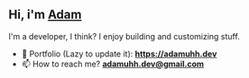 
<!--
![header](https://i.imgur.com/15MJ6na.png)
<br/>

<h1 align="center">About Me</h1>

<img align="left" width="200" height="200" alt="Dani Akash" src="https://i.imgur.com/Mk1aHAq.png"/>
-->
## Hi, i'm [Adam][homepage]

I'm a developer, I think? I enjoy building and customizing stuff.

- 🧷 Portfolio (Lazy to update it): **https://adamuhh.dev**
- 📫 How to reach me? **adamuhh.dev@gmail.com**

[homepage]: https://adamuhh.dev

<!--
<br/>
<h2>📚 Tech Stack 📚</h2>
<p>
  <img src="https://img.shields.io/badge/HTML-E34F26?style=for-the-badge&logo=html5&logoColor=white"/></a>
  <img src="https://img.shields.io/badge/CSS-1572B6?style=for-the-badge&logo=CSS3&logoColor=white"/></a>
  <img src="https://img.shields.io/badge/Javascript-F7DF1E?style=for-the-badge&logo=javascript&logoColor=black"/></a>
  <img src="https://img.shields.io/badge/Typescript-3178C6?style=for-the-badge&logo=typescript&logoColor=white"/></a>
  <img src="https://img.shields.io/badge/Node.js-339933?style=for-the-badge&logo=node.js&logoColor=black"/></a>
  <img src="https://img.shields.io/badge/React-61DAFB?style=for-the-badge&logo=react&logoColor=black"/></a>
  <img src="https://img.shields.io/badge/Nextjs-000000?style=for-the-badge&logo=next.js&logoColor=white"/></a>
  <img src="https://img.shields.io/badge/Redux-764ABC?style=for-the-badge&logo=redux&logoColor=white"/></a>
  <img src="https://img.shields.io/badge/Electron-47848F?style=for-the-badge&logo=electron&logoColor=white"/></a>
  <img src="https://img.shields.io/badge/PostgreSQL-4169E1?style=for-the-badge&logo=postgreSQL&logoColor=white"/></a>
  <img src="https://img.shields.io/badge/Prisma-2D3748?style=for-the-badge&logo=Prisma&logoColor=white"/></a>
  <img src="https://img.shields.io/badge/Docker-2496ED?style=for-the-badge&logo=Docker&logoColor=white"/></a>
  <img src="https://img.shields.io/badge/Turso-4FF8D2?style=for-the-badge&logo=Turso&logoColor=black"/></a>
  <img src="https://img.shields.io/badge/Sqlite-003B57?style=for-the-badge&logo=Sqlite&logoColor=white"/></a>
  <img src="https://img.shields.io/badge/Drizzle Orm-4169E1?style=for-the-badge&logo=Drizzle&logoColor=white"/></a>
  <img src="https://img.shields.io/badge/Shopify SDK-7AB55C?style=for-the-badge&logo=shopify&logoColor=white"/></a>
  <img src="https://img.shields.io/badge/C++-00599C?style=for-the-badge&logo=c%2B%2B&logoColor=white"/></a>
  <img src="https://img.shields.io/badge/C Sharp-239120?style=for-the-badge&logo=CSharp&logoColor=white"/></a>
  <img src="https://img.shields.io/badge/AutoHotKey-334455?style=for-the-badge&logo=autohotkey&logoColor=white"/></a>
  <img src="https://img.shields.io/badge/Unity-FFFFFF?style=for-the-badge&logo=unity&logoColor=black"/></a>
  <img src="https://img.shields.io/badge/Figma-F24E1E?style=for-the-badge&logo=Figma&logoColor=white"/></a>
  <img src="https://img.shields.io/badge/Linux-FCC624?style=for-the-badge&logo=Linux&logoColor=black"/></a>
</p>

<br/>
<h2>📈 Stats 📈</h2>

![Top Langs](https://github-readme-stats.vercel.app/api/top-langs/?username=AdamUhh\&layout=compact&theme=radical)

![](https://komarev.com/ghpvc/?username=AdamUhh&style=for-the-badge)
-->


